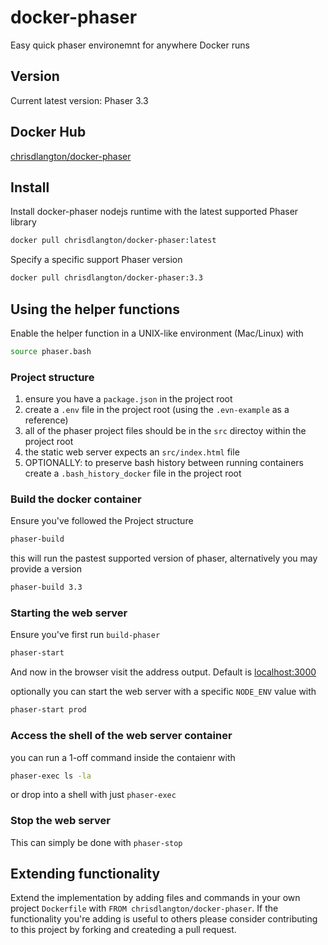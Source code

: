 # docker-phaser

Easy quick phaser environemnt for anywhere Docker runs

## Version

Current latest version: Phaser 3.3

## Docker Hub

[chrisdlangton/docker-phaser](https://hub.docker.com/r/chrisdlangton/docker-phaser/)

## Install

Install docker-phaser nodejs runtime with the latest supported Phaser library

```bash
docker pull chrisdlangton/docker-phaser:latest
```

Specify a specific support Phaser version

```bash
docker pull chrisdlangton/docker-phaser:3.3
```

## Using the helper functions

Enable the helper function in a UNIX-like environment (Mac/Linux) with

```bash
source phaser.bash
```

### Project structure

1) ensure you have a `package.json` in the project root
2) create a `.env` file in the project root (using the `.evn-example` as a reference)
3) all of the phaser project files should be in the `src` directoy within the project root
4) the static web server expects an `src/index.html` file
5) OPTIONALLY: to preserve bash history between running containers create a `.bash_history_docker` file in the project root

### Build the docker container

Ensure you've followed the Project structure

```bash
phaser-build
```

this will run the pastest supported version of phaser, alternatively you may provide a version

```bash
phaser-build 3.3
```

### Starting the web server

Ensure you've first run `build-phaser`

```bash
phaser-start
```

And now in the browser visit the address output. Default is [localhost:3000](http://localhost:3000/)

optionally you can start the web server with a specific `NODE_ENV` value with

```bash
phaser-start prod
```

### Access the shell of the web server container

you can run a 1-off command inside the contaienr with

```bash
phaser-exec ls -la
```

or drop into a shell with just `phaser-exec`

### Stop the web server

This can simply be done with `phaser-stop`

## Extending functionality

Extend the implementation by adding files and commands in your own project `Dockerfile` with `FROM chrisdlangton/docker-phaser`. If the functionality you're adding is useful to others please consider contributing to this project by forking and createding a pull request.